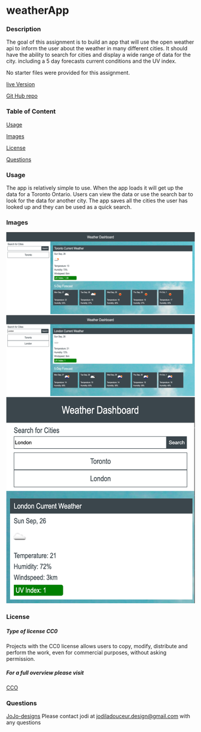 # weatherApp

### Description
The goal of this assignment is to build an app that will use the open weather api to inform the user about the weather in many different cities. It should have the ability to search for cities and display a wide range of data for the city. including a 5 day forecasts current conditions and the UV index.

No starter files were provided for this assignment.


[live Version](https://jojo-designs.github.io/weatherApp/)

[Git Hub repo](https://github.com/JoJo-designs/weatherApp)

  ### Table of Content

  [Usage](#Usage)

  [Images](#Image)

  [License](#License)

  [Questions](#Questions)


### Usage
The app is relatively simple to use. When the app loads it will get up the data for a Toronto Ontario. Users can view the data or use the search bar to look for the data for another city. The app saves all the cities the user has looked up and they can be used as a quick search.

### Images
![The app](asset/img/app2.png?raw=true "Landing Page")
![The app](asset/img/app3.png?raw=true "After a search")
![The app in mobile](asset/img/app.png?raw=true "mobile layout")


### License
##### Type of license CC0
Projects with the CC0 license allows users to copy, modify, distribute and perform the work, even for commercial purposes, without asking permission.
##### For a full overview please visit
[CCO](https://creativecommons.org/publicdomain/zero/1.0/legalcode)  

### Questions
[JoJo-designs](https://github.com/JoJo-designs)
Please contact jodi at jodiladouceur.design@gmail.com with any questions